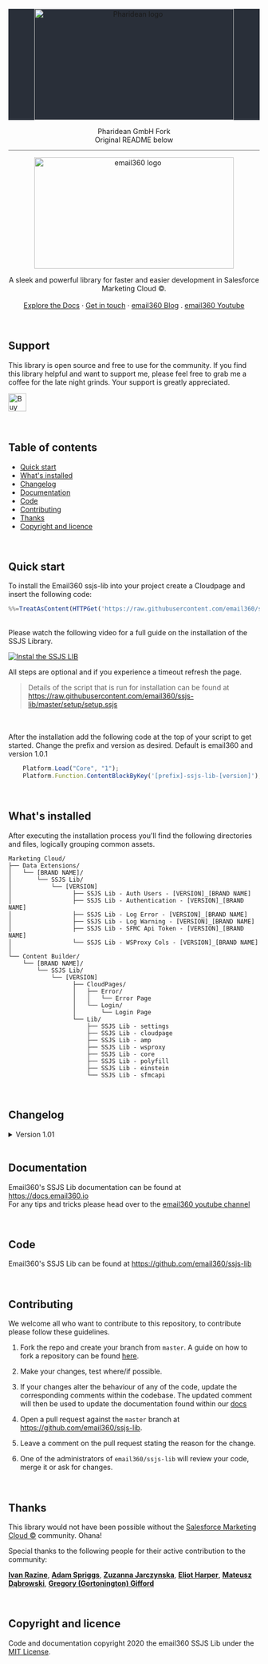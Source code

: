 <p align="center" style="background: #292F39">
  <a href="https://pharidean.de/">
    <img src="https://www.pharidean.de/_next/image?url=%2F_next%2Fstatic%2Fmedia%2Fpharidean_logo_dark_bg.b2375042.png&w=640&q=75" alt="Pharidean logo" width="400" height="223">
  </a>
</p>

<p align="center" style="border-bottom: 1px solid grey; padding-bottom: 12px">
 Pharidean GmbH Fork <br/>Original README below
</p>

<p align="center">
  <a href="https://email360.io/">
    <img src="https://blog.email360.io/images/logo_dark.png" alt="email360 logo" width="400" height="223">
  </a>
</p>
<p align="center">
  A sleek and powerful library for faster and easier development in Salesforce Marketing Cloud ©.
  <br>
  <br>
  <a href="https://docs.email360.io/">Explore the Docs</a>
  ·
  <a href="https://email360.io/#contact">Get in touch</a>
  ·
  <a href="https://blog.email360.io/">email360 Blog</a>
  .
  <a href="https://www.youtube.com/channel/UCCo1dWV3E3WipnqhOKynfGg">email360 Youtube</a>
</p>

<br/>

## Support
<p>
  This library is open source and free to use for the community. If you find this library helpful and want to support me, please feel free to grab me a coffee for the late night grinds. Your support is greatly appreciated.

  <a href='https://ko-fi.com/N4N3BP9OD' target="_blank"><img height='36' style='border:0px;height:36px;' src='https://cdn.ko-fi.com/cdn/kofi2.png?v=3' border='0' alt='Buy Me a Coffee at ko-fi.com' /></a>
</p>

<br/>

## Table of contents

- [Quick start](#quick-start)
- [What's installed](#whats-installed)
- [Changelog](#changelog)
- [Documentation](#documentation)
- [Code](#code)
- [Contributing](#contributing)
- [Thanks](#thanks)
- [Copyright and licence](#copyright-and-licence)

<br/>

## Quick start

To install the Email360 ssjs-lib into your project create a Cloudpage and insert the following code:

```javascript
%%=TreatAsContent(HTTPGet('https://raw.githubusercontent.com/email360/ssjs-lib/master/setup/setup.ssjs'))=%%
```
<br/>
Please watch the following video for a full guide on the installation of the SSJS Library.<br/>

[![Instal the SSJS LIB](https://img.youtube.com/vi/0ErmyPvmVVM/0.jpg)](https://www.youtube.com/watch?v=0ErmyPvmVVM)


All steps are optional and if you experience a timeout refresh the page.

> Details of the script that is run for installation can be found at <https://raw.githubusercontent.com/email360/ssjs-lib/master/setup/setup.ssjs>

<br><br>
After the installation add the following code at the top of your script to get started. 
Change the prefix and version as desired. Default is email360 and version 1.0.1
```javascript
    Platform.Load("Core", "1");
    Platform.Function.ContentBlockByKey('[prefix]-ssjs-lib-[version]');
```

<br>

## What's installed

After executing the installation process you'll find the following directories and files, logically grouping common assets. 
```text
Marketing Cloud/
├── Data Extensions/
│   └── [BRAND NAME]/
│       └── SSJS Lib/
│           └── [VERSION]
│                 ├── SSJS Lib - Auth Users - [VERSION]_[BRAND NAME]
│                 ├── SSJS Lib - Authentication - [VERSION]_[BRAND NAME]
│                 ├── SSJS Lib - Log Error - [VERSION]_[BRAND NAME]
│                 ├── SSJS Lib - Log Warning - [VERSION]_[BRAND NAME]
│                 ├── SSJS Lib - SFMC Api Token - [VERSION]_[BRAND NAME]
│                 └── SSJS Lib - WSProxy Cols - [VERSION]_[BRAND NAME]
│
└── Content Builder/
    └── [BRAND NAME]/
        └── SSJS Lib/
            └── [VERSION]
                  ├── CloudPages/
                  │   ├── Error/
                  │   │   └── Error Page
                  │   └── Login/
                  │       └── Login Page
                  └── Lib/
                      ├── SSJS Lib - settings
                      ├── SSJS Lib - cloudpage
                      ├── SSJS Lib - amp
                      ├── SSJS Lib - wsproxy
                      ├── SSJS Lib - core
                      ├── SSJS Lib - polyfill
                      ├── SSJS Lib - einstein
                      └── SSJS Lib - sfmcapi
```

<br/>

## Changelog
<details>
  <summary>Version 1.01</summary>
  
  1. Introducing versions. Versions will be added to customer keys and DataExtension names. This will allow you to install newer versions of the library without any possible issues on existing code due to backward compatibility.
  2. Added JWT support. A new `script` has been added: `var jwt = new jwt();`
      * jwt.encode();
      * jwt.decode();
      * jwt.verify();
  3. Introducing log4ssjs to the SSJS library. Similar to log4js but different...
      * `var log = new logger('name')`;
      * `log.level = "DEBUG"`;
      * Additionally you can set appenders. 
        * `log.configure =  {appenders:[ {type:"dataExtension",level:"INFO"}, {type:"console",level:"TRACE"}]}`
      * Currently supported
        * console    
        * json
        * html
        * DataExtension
        * HTTPRequest
        * TriggeredSend
  4. Removed script tags from library files for better lint support in vs-code
  5. Introduce a setup wizard to assist with installation
</details>

<br/>

## Documentation

Email360's SSJS Lib documentation can be found at <https://docs.email360.io><br/>
For any tips and tricks please head over to the [email360 youtube channel](https://www.youtube.com/channel/UCCo1dWV3E3WipnqhOKynfGg)

<br/>

## Code

Email360's SSJS Lib can be found at <https://github.com/email360/ssjs-lib>


<br/>

## Contributing

We welcome all who want to contribute to this repository, to contribute please follow these guidelines.

1. Fork the repo and create your branch from `master`. A guide on how to fork a repository can be found [here](https://help.github.com/articles/fork-a-repo/).

2. Make your changes, test where/if possible.

3. If your changes alter the behaviour of any of the code, update the corresponding comments within the codebase. The updated comment will then be used to update the documentation found within our [docs](https://docs.email360.io)

4. Open a pull request against the `master` branch at https://github.com/email360/ssjs-lib.

5. Leave a comment on the pull request stating the reason for the change.

5. One of the administrators of `email360/ssjs-lib` will review your code, merge it or ask for changes.

<br/>

## Thanks

This library would not have been possible without the [Salesforce Marketing Cloud ©](https://www.salesforce.com/products/marketing-cloud/) community. Ohana!

Special thanks to the following people for their active contribution to the community: 

**[Ivan Razine](https://www.linkedin.com/in/ivanrazine/)**, 
**[Adam Spriggs](https://www.linkedin.com/in/adamspriggs/)**, 
**[Zuzanna Jarczynska](https://www.linkedin.com/in/zuzannajarczynska/)**,
**[Eliot Harper](https://www.linkedin.com/in/eliot/)**,
**[Mateusz Dąbrowski](https://www.linkedin.com/in/mateusz-dabrowski-marketing/)**,
**[Gregory (Gortonington) Gifford](https://www.linkedin.com/in/gregory-gortonington-gifford-238a0625/)**

<br/>

## Copyright and licence

Code and documentation copyright 2020 the email360 SSJS Lib under the [MIT License](https://github.com/email360/ssjs-lib/blob/master/LICENSE).

